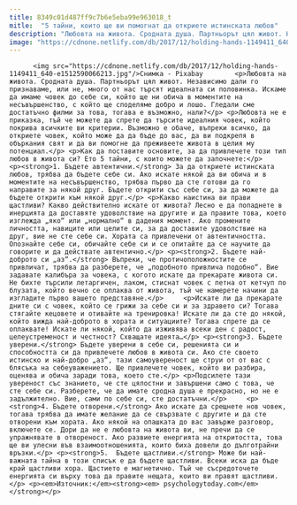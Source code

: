 ```yaml
---
title: 8349c01d487ff9c7b6e5eba99e963018_t
mitle:  "5 тайни, които ще ви помогнат да откриете истинската любов"
description: "Любовта на живота. Сродната душа. Партньорът цял живот. Независимо дали го признаваме, или не, много от нас търсят идеалната си половинка. Искаме да имаме човек до себе си, който ще ни обича в моментите на несъвършенство, с който ще споделяме добро и лошо. Гледали сме достатъчно филми за това, тогава е възможно, нали? Любовта не …"
image: "https://cdnone.netlify.com/db/2017/12/holding-hands-1149411_640-e1512590066213.jpg"
---
```


          <img src="https://cdnone.netlify.com/db/2017/12/holding-hands-1149411_640-e1512590066213.jpg"/>Снимка - Pixabay        <p>Любовта на живота. Сродната душа. Партньорът цял живот. Независимо дали го признаваме, или не, много от нас търсят идеалната си половинка. Искаме да имаме човек до себе си, който ще ни обича в моментите на несъвършенство, с който ще споделяме добро и лошо. Гледали сме достатъчно филми за това, тогава е възможно, нали?</p> <p>Любовта не е приказка, тъй че можете да спрете да търсите идеалния човек, който покрива всичките ви критерии. Възможно е обаче, въпреки всичко, да откриете човек, който може да да бъде до вас, да ви подкрепя в объркания свят и да ви помогне да преживеете живота в целия му потенциал.</p> <p>Как да поставите основите, за да привлечете този тип любов в живота си? Ето 5 тайни, с които можете да започнете:</p>     <p><strong>1. Бъдете автентични.</strong> За да откриете истинската любов, трябва да бъдете себе си. Ако искате някой да ви обича и в моментите на несъвършенство, трябва първо да сте готови да го направите за някой друг. Бъдете открити със себе си, за да можете да бъдете открити към някой друг.</p> <p>Какво наистина ви прави щастливи? Какво действително искате от живота? Лесно е да попаднете в инерцията да доставяте удоволствие на другите и да правите това, което изглежда „яко“ или „нормално“ в дадения момент. Ако промените личността, навиците или целите си, за да доставите удоволствие на друг, вие не сте себе си. Хората са привлечени от автентичността. Опознайте себе си, обичайте себе си и се опитайте да се научите да говорите и да действате автентично.</p> <p><strong>2. Бъдете най-доброто си „аз“.</strong> Въпреки, че протичоположностите се привличат, трябва да разберете, че „подобното привлича подобно“. Вие задавате калибъра за човека, с когото искате да прекарате живота си. Не бихте търсили летаргичен, лаком, стиснат човек с петна от кетчуп по блузата, който вечно се оплаква от живота, тъй че намерете начини да изгладите първо вашето представяне.</p>     <p>Искате ли да прекарате дните си с човек, който се грижи за себе си и за здравето си? Тогава стягайте кецовете и отивайте на тренировка! Искате ли да сте до някой, който вижда най-доброто в хората и ситуациите? Тогава спрете да се оплаквате! Искате ли някой, който да изживява всеки ден с радост, целеустременост и честност? Схващате идеята…</p> <p><strong>3. Бъдете уверени.</strong> Бъдете уверени в себе си, решенията си и способността си да привлечете любов в живота си. Ако сте своето истинско и най-добро „аз“, тази самоувереност ще струи от от вас с блясъка на себеуважението. Ще привлечете човек, който ви разбира, оценява и обича заради това, което сте.</p> <p>Подсилете тази увереност със знанието, че сте цялостни и завършени само с това, че сте себе си. Разберете, че да имате сродна душа е прекрасно, но не е задължително. Вие, сами по себе си, сте достатъчни.</p>     <p><strong>4. Бъдете отворени.</strong> Ако искате да срещнете нов човек, тогава трябва да имате желание да се свързвате с другите и да сте отворени към хората. Ако някой на опашката до вас завърже разговор, включете се. Дори да не е любовта на живота ви, не пречи да се упражнявате в отвореност. Ако развиете енергията на откритостта, това ще ви улесни във взаимоотношенията, които биха довели до дълготрайни връзки.</p> <p><strong>5.  Бъдете щастливи.</strong> Може би най-важната тайна в този списък е да бъдете щастливи. Всеки иска да бъде край щастливи хора. Щастието е магнетично. Тъй че съсредоточете енергията си върху това да правите нещата, които ви правят щастливи.</p> <p><em>Източник:</em><strong><em> psychologytoday.com</em></strong></p>        